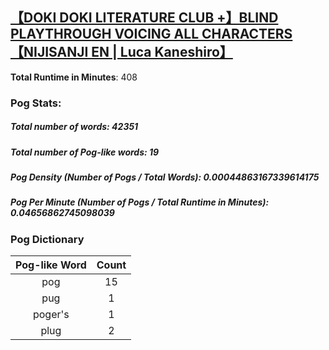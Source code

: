 ## [【DOKI DOKI LITERATURE CLUB +】BLIND PLAYTHROUGH VOICING ALL CHARACTERS【NIJISANJI EN | Luca Kaneshiro】](https://www.youtube.com/watch?v=d4XCxewKIjY)
**Total Runtime in Minutes**: 408

### **Pog Stats:**

##### **Total number of words**: 42351

##### **Total number of Pog-like words**: 19

##### **Pog Density (Number of Pogs / Total Words)**: 0.00044863167339614175

##### **Pog Per Minute (Number of Pogs / Total Runtime in Minutes)**: 0.04656862745098039

### **Pog Dictionary**
**Pog-like Word** | **Count**
:---: | :---:
pog | 15
pug | 1
poger's | 1
plug | 2
